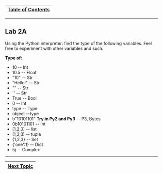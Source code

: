|[Table of Contents](/00-Table-of-Contents.md)|
|---|

---

## Lab 2A

Using the Python interpreter: find the type of the following variables. Feel free to experiment with other variables and such.

**Type of:​**

* 10​  -- Int
* 10.5​  -- Float
* "10"​  -- Str
* "Hello!"​  -- Str
* ""​​  -- Str
* ''​  -- Str
* True​ -- Bool
* 0​  -- Int
* type​  -- Type
* object​  --type
* b"10101101" **Try in Py2 and Py3**  -- P3, Bytes
* 0b10101101​ -- Int
* \[1,2,3\]​  -- list
* \(1,2,3\)​  -- tuple
* {1,2,3}​  -- Set
* {'one':1}​  -- Dict
* 5j​  -- Complex

---

|[Next Topic](/02_Data_Types/02_numbers.md)|
|---|
